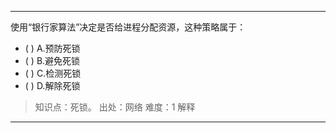 ---
使用“银行家算法”决定是否给进程分配资源，这种策略属于：
- ( ) A.预防死锁 
- ( ) B.避免死锁 
- ( ) C.检测死锁 
- ( ) D.解除死锁

> 知识点：死锁。
> 出处：网络
> 难度：1
> 解释

---